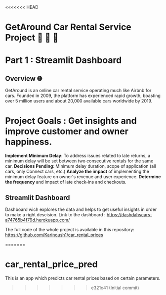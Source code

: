 <<<<<<< HEAD

# GetAround Car Rental Service Project  🚗 🚗 🚗
# Part 1 : Streamlit Dashboard 
## Overview 🌐
GetAround is an online car rental service operating much like Airbnb for cars. Founded in 2009, the platform has experienced rapid growth, boasting over 5 million users and about 20,000 available cars worldwide by 2019.

# Project Goals : Get insights and improve customer and owner happiness.

**Implement Minimum Delay**: To address issues related to late returns, a minimum delay will be set between two consecutive rentals for the same car.
**Decisions Pending**: Minimum delay duration, scope of application (all cars, only Connect cars, etc.)
**Analyze the impact** of implementing the minimum delay feature on owner's revenue and user experience.
**Determine the frequency** and impact of late check-ins and checkouts.


## Streamlit Dashboard
Dashboard wich explores the data and helps to get useful insights in order to make a right descision.
Link to the dashboard :  https://dashdahscars-a74765b4f79d.herokuapp.com/


The full code of the  whole project is available in this repository:
https://github.com/Karinoush1/car_rental_prices


=======
# car_rental_price_pred
This is an app which predicts car rental prices based on certain parameters.
>>>>>>> e321c41 (Initial commit)
